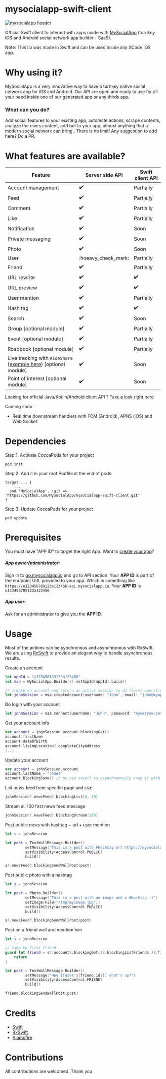 # mysocialapp-swift-client

[![mysocialapp header](https://msa-resources.s3.amazonaws.com/build%20your%20own%20social%20networking%20app%202.jpg)](https://mysocialapp.io)

Official Swift client to interact with apps made with [MySocialApp](https://mysocialapp.io) (turnkey iOS and Android social network app builder - SaaS).

Note: This lib was made in Swift and can be used inside any XCode iOS app.

# Why using it?

MySocialApp is a very innovative way to have a turnkey native social network app for iOS and Android. Our API are open and ready to use for all your need inside one of our generated app or any thirds app. 

### What can you do?

Add social features to your existing app, automate actions, scrape contents, analyze the users content, add bot to your app, almost anything that a modern social network can bring.. There is no limit! Any suggestion to add here? Do a PR. 

# What features are available?

| Feature | Server side API | Swift client API
| ------- | ----------- | -------------------------- |
| Account management | :heavy_check_mark: | Partially
| Feed | :heavy_check_mark: | Partially
| Comment | :heavy_check_mark: | Partially
| Like | :heavy_check_mark: | Partially
| Notification | :heavy_check_mark: | Soon
| Private messaging | :heavy_check_mark: | Soon
| Photo | :heavy_check_mark: | Soon
| User | :hoeavy_check_mark: | Partially
| Friend | :heavy_check_mark: | Partially
| URL rewrite | :heavy_check_mark: | :heavy_check_mark:
| URL preview | :heavy_check_mark: | :heavy_check_mark:
| User mention | :heavy_check_mark: | Partially
| Hash tag | :heavy_check_mark: | :heavy_check_mark:
| Search | :heavy_check_mark: | Soon
| Group [optional module] | :heavy_check_mark: | Partially
| Event [optional module] | :heavy_check_mark: | Partially
| Roadbook [optional module] | :heavy_check_mark: | Partially
| Live tracking with `RideShare` ([exemple here](https://www.nousmotards.com/rideshare/follow/f6e0c27e01beb4f4-3856809369215939951-f10c31fd2dcc4576a1b488385aaa61c2)) [optional module] | :heavy_check_mark: | Soon
| Point of interest [optional module] | :heavy_check_mark: | Soon

Looking for official Java/Kotlin/Android client API ? [Take a look right here](https://github.com/MySocialApp/mysocialapp-java-client)

Coming soon:
* Real time downstream handlers with FCM (Android), APNS (iOS) and Web Socket.

# Dependencies

Step 1. Activate CocoaPods for your project
```
pod init
```

Step 2. Add it in your root Podfile at the end of pods:
```
target ... {
	...
  pod 'MySocialApp', :git => 'https://github.com/MySocialApp/mysocialapp-swift-client.git'
}
```

Step 3. Update CocoaPods for your project
```
pod update
```

# Prerequisites

You must have "APP ID" to target the right App. Want to [create your app](https://support.mysocialapp.io/hc/en-us/articles/115003936872-Create-my-first-app)?
##### App owner/administrator:
Sign in to [go.mysocialapp.io](https://go.mysocialapp.io) and go to API section. Your **APP ID** is part of the endpoint URL provided to your app. Which is something like `https://u123456789123a123456-api.mysocialapp.io`. Your **APP ID** is `u123456789123a123456`

##### App user:
Ask for an administrator to give you the **APP ID**.

# Usage

Most of the actions can be synchronous and asynchronous with RxSwift. We are using [RxSwift](https://github.com/ReactiveX/RxSwift) to provide an elegant way to handle asynchronous results.

Create an account
```swift
let appId = "u123456789123a123456"
let msa = MySocialApp.Builder().setAppId(appId).build()

// create an account and return an active session to do fluent operations
let johnSession = msa.createAccount(username: "John", email: "john@myapp.com", password: "myverysecretpassw0rd")
```

Do login with your account
```swift
let johnSession = msa.connect(username: "John", password: "myverysecretpassw0rd")
```

Get your account info
```swift
var account = jognSession.account.blockingGet()
account.firstName
account.dateOfBirth
account.livingLocation?.completeCityAddress
[..]
```

Update your account
```swift
var account = johnSession.account
account.lastName = "James"
account.blockingSave() // or use save() to asynchronously save it with Rx
```

List news feed from specific page and size
```swift
johnSession?.newsFeed?.blockingList(0, 10)
```

Stream all 100 first news feed message
```swift
johnSession?.newsFeed?.blockingStream(100)
```

Post public news with hashtag + url + user mention
```swift
let s = johnSession

let post = TextWallMessage.Builder()
        .setMessage("This is a post with #hashtag url https://mysocialapp.io and someone mentioned [[user:3856809369215939951]]")
        .setVisibility(AccessControl.PUBLIC)
        .build()

s?.newsFeed?.blockingSendWallPost(post)
``` 

Post public photo with a hashtag
```swift
let s = johnSession

let post = Photo.Builder()
        .setMessage("This is a post with an image and a #hashtag :)")
        .setImage(File("/tmp/myimage.jpg"))
        .setVisibility(AccessControl.PUBLIC)
        .build()

s?.newsFeed?.blockingSendWallPost(post)
```

Post on a friend wall and mention him
````swift
let s = johnSession

// take my first friend
guard let friend = s?.account?.blockingGet()?.blockingListFriends()?.firstOrNull() else {
	return
}

let post = TextWallMessage.Builder()
        .setMessage("Hey [[user:${friend.id}]] what's up?")
        .setVisibility(AccessControl.FRIEND)
        .build()

friend.blockingSendWallPost(post)
````

# Credits

* [Swift](https://www.apple.com/fr/swift/)
* [RxSwift](https://github.com/ReactiveX/RxSwift)
* [Alamofire](https://github.com/Alamofire/Alamofire)

# Contributions

All contributions are welcomed. Thank you
